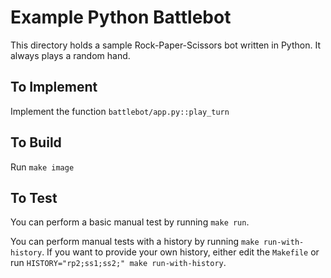# Example Python Battlebot

This directory holds a sample Rock-Paper-Scissors bot written in Python. It always plays a random hand.

## To Implement

Implement the function `battlebot/app.py::play_turn`

## To Build

Run `make image`

## To Test

You can perform a basic manual test by running `make run`.

You can perform manual tests with a history by running `make run-with-history`. If you want to provide your own history,
either edit the `Makefile` or run `HISTORY="rp2;ss1;ss2;" make run-with-history`.
